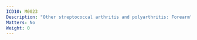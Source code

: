 ```yaml
---
ICD10: M0023
Description: "Other streptococcal arthritis and polyarthritis: Forearm"
Matters: No
Weight: 0
---
```


